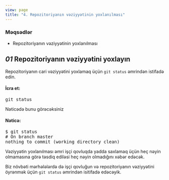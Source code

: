 ```yaml
---
view: page
title: "4. Repozitoriyanın vəziyyətinin yoxlanılması"
---
```


<h3>Məqsədlər</h3>

<ul><li>Repozitoriyanın vəziyyətinin yoxlanılması</li></ul>

<h2><em>01</em> Repozitoriyanın vəziyyətini yoxlayın</h2>

<p>Repozitoriyanın cari vəziyyətini yoxlamaq üçün <code>git status</code> əmrindən istifadə edin.</p>

<h4 class="h4-pre">İcra et:</h4>

<pre class="instructions">git status</pre>

<p>Nəticədə bunu görəcəksiniz</p>

<h4 class="h4-pre">Nəticə:</h4>

<pre class="sample">$ git status
# On branch master
nothing to commit (working directory clean)</pre>

<p>Vəziyyətin yoxlanılması əmri işçi qovluqda yadda saxlamaq üçün heç nəyin olmamasına görə təsdiq ediləsi heç nəyin olmadığını xəbər edəcək.</p>

<p>Biz növbəti mərhələlərdə də işçi qovluğun və repozitoriyanın vəziyyətini öyrənmək üçün <code>git status</code> əmrindən  isitifadə edəcəyik.</p>
